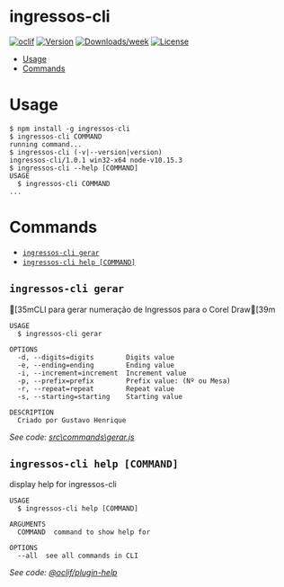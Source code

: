 ingressos-cli
=============



[![oclif](https://img.shields.io/badge/cli-oclif-brightgreen.svg)](https://oclif.io)
[![Version](https://img.shields.io/npm/v/mynewcli.svg)](https://npmjs.org/package/mynewcli)
[![Downloads/week](https://img.shields.io/npm/dw/mynewcli.svg)](https://npmjs.org/package/mynewcli)
[![License](https://img.shields.io/npm/l/mynewcli.svg)](https://github.com/Cliente/mynewcli/blob/master/package.json)

<!-- toc -->
* [Usage](#usage)
* [Commands](#commands)
<!-- tocstop -->
# Usage
<!-- usage -->
```sh-session
$ npm install -g ingressos-cli
$ ingressos-cli COMMAND
running command...
$ ingressos-cli (-v|--version|version)
ingressos-cli/1.0.1 win32-x64 node-v10.15.3
$ ingressos-cli --help [COMMAND]
USAGE
  $ ingressos-cli COMMAND
...
```
<!-- usagestop -->
# Commands
<!-- commands -->
* [`ingressos-cli gerar`](#ingressos-cli-gerar)
* [`ingressos-cli help [COMMAND]`](#ingressos-cli-help-command)

## `ingressos-cli gerar`

[35mCLI para gerar numeração de Ingressos para o Corel Draw[39m

```
USAGE
  $ ingressos-cli gerar

OPTIONS
  -d, --digits=digits        Digits value
  -e, --ending=ending        Ending value
  -i, --increment=increment  Increment value
  -p, --prefix=prefix        Prefix value: (Nº ou Mesa)
  -r, --repeat=repeat        Repeat value
  -s, --starting=starting    Starting value

DESCRIPTION
  Criado por Gustavo Henrique
```

_See code: [src\commands\gerar.js](https://github.com/Cliente/ingressos-cli/blob/v1.0.1/src\commands\gerar.js)_

## `ingressos-cli help [COMMAND]`

display help for ingressos-cli

```
USAGE
  $ ingressos-cli help [COMMAND]

ARGUMENTS
  COMMAND  command to show help for

OPTIONS
  --all  see all commands in CLI
```

_See code: [@oclif/plugin-help](https://github.com/oclif/plugin-help/blob/v2.1.6/src\commands\help.ts)_
<!-- commandsstop -->
